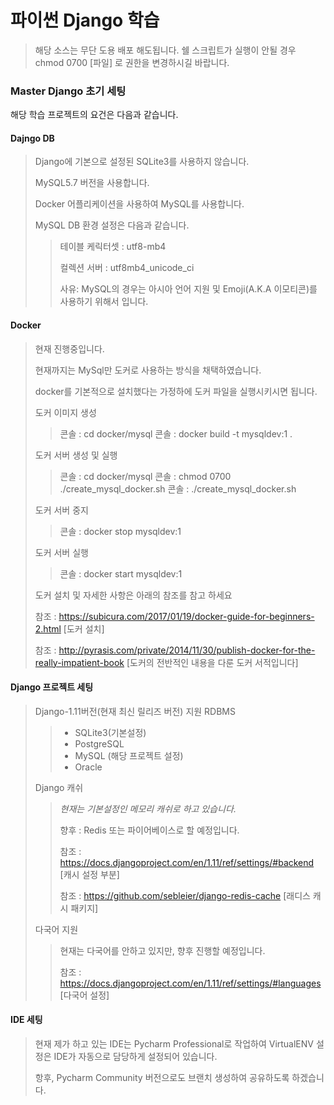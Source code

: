 # 파이썬 Django 학습
> 해당 소스는 무단 도용 배포 해도됩니다.
> 쉘 스크립트가 실행이 안될 경우 chmod 0700 [파일] 로 권한을 변경하시길 바랍니다.

### Master Django 초기 세팅
해당 학습 프로젝트의 요건은 다음과 같습니다.

#### Dajngo DB
> Django에 기본으로 설정된 SQLite3를 사용하지 않습니다.
>
> MySQL5.7 버전을 사용합니다.
>
> Docker 어플리케이션을 사용하여 MySQL를 사용합니다.
> 
> MySQL DB 환경 설정은 다음과 같습니다.
> > 테이블 케릭터셋 : utf8-mb4
> >
> > 컬렉션 서버 : utf8mb4_unicode_ci
> >
> > 사유:  MySQL의 경우는 아시아 언어 지원 및 Emoji(A.K.A 이모티콘)를 사용하기 위해서 입니다.

#### Docker
> 현재 진행중입니다.
> 
> 현재까지는 MySql만 도커로 사용하는 방식을 채택하였습니다.
>
> docker를 기본적으로 설치했다는 가정하에 도커 파일을 실행시키시면 됩니다.
> 
> 도커 이미지 생성
>> 콘솔 : cd docker/mysql
>> 콘솔 : docker build -t mysqldev:1 .
>
> 도커 서버 생성 및 실행
> > 콘솔 :  cd docker/mysql
> > 콘솔 :  chmod 0700 ./create_mysql_docker.sh
> > 콘솔 :  ./create_mysql_docker.sh
> 
> 도커 서버 중지
> > 콘솔 : docker stop mysqldev:1
>
> 도커 서버 실행
> > 콘솔 : docker start mysqldev:1
>
> 도커 설치 및 자세한 사항은 아래의 참조를 참고 하세요
>
> 참조 : https://subicura.com/2017/01/19/docker-guide-for-beginners-2.html [도커 설치]
>
> 참조 : http://pyrasis.com/private/2014/11/30/publish-docker-for-the-really-impatient-book [도커의 전반적인 내용을 다룬 도커 서적입니다]

#### Django 프로젝트 세팅 
> Django-1.11버전(현재 최신 릴리즈 버전) 지원 RDBMS
>> - SQLite3(기본설정)
>> - PostgreSQL
>> - MySQL (해당 프로젝트 설정)
>> - Oracle
>> 
>
> Django 캐쉬 
>> *현재는 기본설정인 메모리 캐쉬로 하고 있습니다.*
>> 
>> 향후 : Redis 또는 파이어베이스로 할 예정입니다.
>>
>> 참조 : https://docs.djangoproject.com/en/1.11/ref/settings/#backend [캐시 설정 부분]
>>
>> 참조 : https://github.com/sebleier/django-redis-cache [래디스 캐시 패키지]
>
> 다국어 지원
>> 현재는 다국어를 안하고 있지만, 향후 진행할 예정입니다.
>>
>> 참조 : https://docs.djangoproject.com/en/1.11/ref/settings/#languages [다국어 설정] 

#### IDE 세팅
> 현재 제가 하고 있는 IDE는 Pycharm Professional로 작업하여 VirtualENV 설정은 IDE가 자동으로 담당하게 설정되어 있습니다.
>
> 항후, Pycharm Community 버전으로도 브랜치 생성하여 공유하도록 하겠습니다.